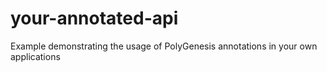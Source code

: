 # your-annotated-api
Example demonstrating the usage of PolyGenesis annotations in your own applications
